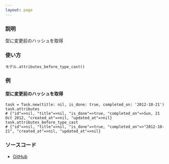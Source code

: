 ```yaml
---
layout: page
---
```

### 説明
型に変更前のハッシュを取得

### 使い方
    モデル.attributes_before_type_cast()

### 例
#### 型に変更前のハッシュを取得
    task = Task.new(title: nil, is_done: true, completed_on: '2012-10-21')
    task.attributes
    # {"id"=>nil, "title"=>nil, "is_done"=>true, "completed_on"=>Sun, 21 Oct 2012, "created_at"=>nil, "updated_at"=>nil}
    task.attributes_before_type_cast
    # {"id"=>nil, "title"=>nil, "is_done"=>true, "completed_on"=>"2012-10-21", "created_at"=>nil, "updated_at"=>nil}

### ソースコード
* [GitHub](https://github.com/rails/rails/blob/f33d52c95217212cbacc8d5e44b5a8e3cdc6f5b3/activerecord/lib/active_record/attribute_methods/before_type_cast.rb#L63)